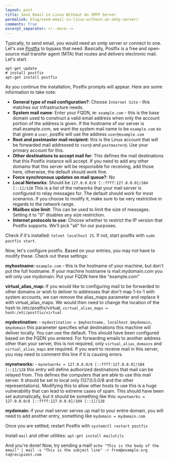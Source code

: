 ```yaml
---
layout: post
title: Send Email in Linux Without An SMTP Server
permalink: blog/send-email-in-linux-without-an-smtp-server/
comments: True
excerpt_separator: <!--more-->
---
```


Typically, to send email, you would need an smtp server or connect to one. Let's use [Postfix](http://www.postfix.org/) to bypass that need. Basically, Postfix is a free and open-source mail transfer agent (MTA) that routes and delivers electronic mail. Let's start.

```shell
apt-get update
# install postfix
apt-get install postfix
```

As you continue the installation, Postfix prompts will appear. Here are some information to take note:

- **General type of mail configuration?**: Choose `Internet Site` - this matches our infrastructure needs.
- **System mail name**: Enter your FQDN, ie: `example.com` - this is the base domain used to construct a valid email address when only the account portion of the address is given. If the hostname of our server is mail.example.com, we want the system mail name to be `example.com` so that given a `user`, postfix will use the address `user@example.com`
- **Root and postmaster mail recipient**: this is the Linux account that will be forwarded mail addressed to `root@` and `postmaster@`. Use your primary account for this.
- **Other destinations to accept mail for**: This defines the mail destinations that this Postfix instance will accept. If you need to add any other domains that this server will be responsible for receiving, add those here, otherwise, the default should work fine.
- **Force synchronous updates on mail queue?**: No
- **Local Networks**: Should be `127.0.0.0/8 [::ffff:127.0.0.0]/104 [::1]/128` This is a list of the networks that your mail server is configured to relay messages for. The default should work for most scenarios. If you choose to modify it, make sure to be very restrictive in regards to the network range.
- **Mailbox size limit**: This can be used to limit the size of messages. Setting it to "0" disables any size restriction.
- **Internet protocols to use**: Choose whether to restrict the IP version that Postfix supports. We'll pick "all" for our purposes.

Check if it's installed: `telnet localhost 25`. If not, start postfix with `sudo postfix start`.

Now, let's configure postfix. Based on your entries, you may not have to modify these. Check out these settings:

**myhostname:** `example.com` - this is the hostname of your machine, but don't put the full hostname. If your machine hostname is mail.mydomain.com you will only use mydomain. Put your FQDN here like "example.com"

**virtual_alias_map:** If you would like to configuring mail to be forwarded to other domains or wish to deliver to addresses that don't map 1-to-1 with system accounts, we can remove the alias_maps parameter and replace it with virtual_alias_maps. We would then need to change the location of the hash to /etc/postfix/virtual, `virtual_alias_maps = hash:/etc/postfix/virtual`

**mydestination:** - `mydestination = $myhostname, localhost.$mydomain, $mydomain` this parameter specifies what destinations this machine will deliver locally. You can use the default. This should have been configured based on the FQDN you entered. For forwarding emails to another address other than your server, this is not required, only `virtual_alias_domains` and `virtual_alias_maps` are required. If you want to receive mail in this server, you may need to comment this line if it is causing errors.

**mynetworks:** - `mynetworks = 127.0.0.0/8 [::ffff:127.0.0.0]/104 [::1]/128` this entry will define authorized destinations that mail can be relayed from. This defines the computers that are able to use this mail server. It should be set to local only (127.0.0.0/8 and the other representations). Modifying this to allow other hosts to use this is a huge vulnerability that can lead to extreme cases of spam. This should have been set automatically, but it should be something like this: `mynetworks = 127.0.0.0/8 [::ffff:127.0.0.0]/104 [::1]/128`

**mydomain:** if your mail server serves up mail to your entire domain, you will need to add another entry, something like `mydomain = mydomain.com`

Once you are settled, restart Postfix with `systemctl restart postfix`

Install `mail` and other utilities: `apt-get install mailutils`

And you're done! Now, try sending a mail! `echo "This is the body of the email" | mail -s "This is the subject line" -r from@example.org to@recipient.com`
